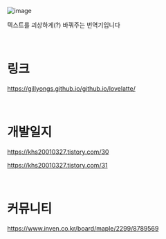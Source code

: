 ![image](https://user-images.githubusercontent.com/101636590/214246407-f03fa2ea-f90f-48a5-93ea-a81bc27489d7.png)

텍스트를 괴상하게(?) 바꿔주는 번역기입니다

<br>

# 링크 
https://gillyongs.github.io/github.io/lovelatte/


<br>

# 개발일지 

https://khs20010327.tistory.com/30

https://khs20010327.tistory.com/31

<br>

# 커뮤니티

https://www.inven.co.kr/board/maple/2299/8789569
